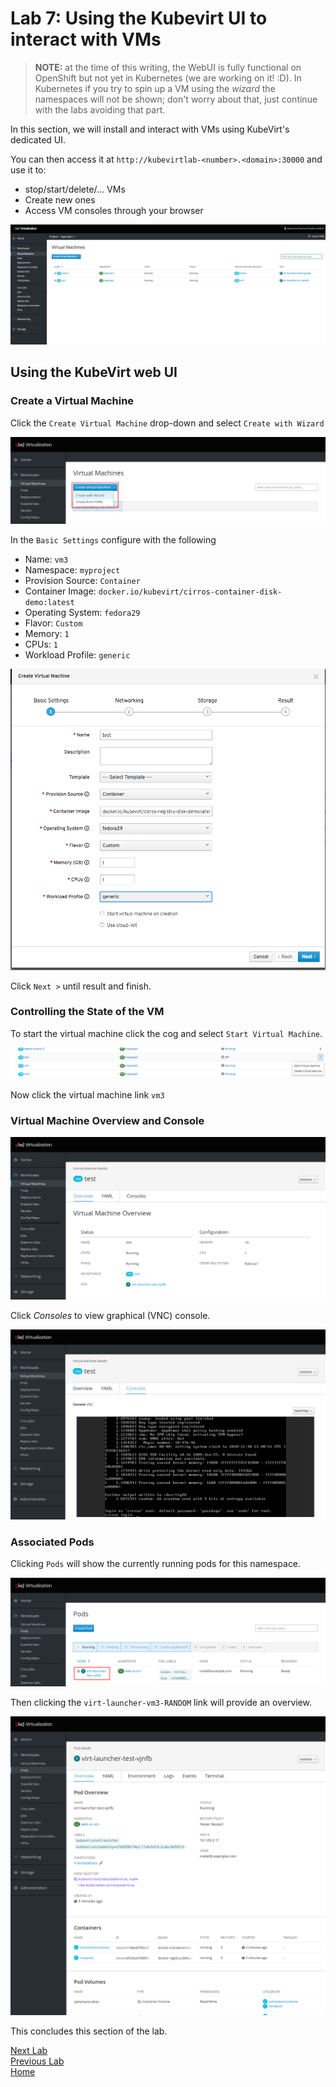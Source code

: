 # Lab 7: Using the Kubevirt UI to interact with VMs

> **NOTE:** at the time of this writing, the WebUI is fully functional on
> OpenShift but not yet in Kubernetes (we are working on it! :D). In Kubernetes
> if you try to spin up a VM using the *wizard* the namespaces will not be
> shown; don't worry about that, just continue with the labs avoiding that part.

In this section, we will install and interact with VMs using KubeVirt's dedicated UI.

You can then access it at `http://kubevirtlab-<number>.<domain>:30000` and use it to:

* stop/start/delete/... VMs
* Create new ones
* Access VM consoles through your browser

![kubevirt-ui](images/ui.png)

## Using the KubeVirt web UI 

### Create a Virtual Machine

Click the `Create Virtual Machine` drop-down and select `Create with Wizard`

![create virtual machine wizard](images/new_vm_wizard.png)

In the `Basic Settings` configure with the following

* Name: `vm3`
* Namespace: `myproject`
* Provision Source: `Container`
* Container Image: `docker.io/kubevirt/cirros-container-disk-demo:latest`
* Operating System: `fedora29`
* Flavor: `Custom`
* Memory: `1`
* CPUs: `1`
* Workload Profile: `generic`

![create virtual machine wizard](images/basic_settings.png)

Click `Next >` until result and finish.

### Controlling the State of the VM

To start the virtual machine click the cog and select `Start Virtual Machine`.

![start vm](images/start_vm.png)

Now click the virtual machine link `vm3`

### Virtual Machine Overview and Console

![overview](images/overview.png)

Click *Consoles* to view graphical (VNC) console.

![overview](images/vm_console.png)

### Associated Pods

Clicking `Pods` will show the currently running pods for this namespace.

![pods](images/pods.png)

Then clicking the `virt-launcher-vm3-RANDOM` link will provide an overview.

![pods](images/pod_overview.png)

This concludes this section of the lab.

[Next Lab](../lab8/lab8.md)\
[Previous Lab](../lab6/lab6.md)\
[Home](../../README.md)
